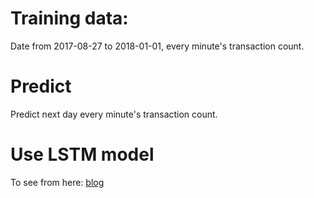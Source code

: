 # Training data:

Date from 2017-08-27 to 2018-01-01, every minute's transaction count.

# Predict

Predict next day every minute's transaction count.

# Use LSTM model
To see from here: <a href="http://qiaowei.tech/2017/12/20/%E5%9F%BA%E4%BA%8ELSTM%E8%BF%9B%E8%A1%8C%E6%97%B6%E9%97%B4%E5%BA%8F%E5%88%97%E9%A2%84%E6%B5%8B/" target="_blank">blog</a>
